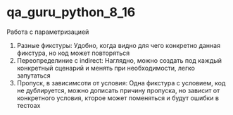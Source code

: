 # qa_guru_python_8_16
Работа с параметризацией

1. Разные фикстуры:
Удобно, когда видно для чего конкретно данная фикстура, но код может повторяться
2. Переопределиние с indirect:
Наглядно, можно создать под каждый конкретный сценарий и менять при необходимости, легко запутаться
3. Пропуск, в зависимсоти от условия:
Одна фикстура с условием, код не дублируется, можно дописать причину пропуска, но
зависит от конкретного условия, кторое может поменяться и будут ошибки в тестоах 
